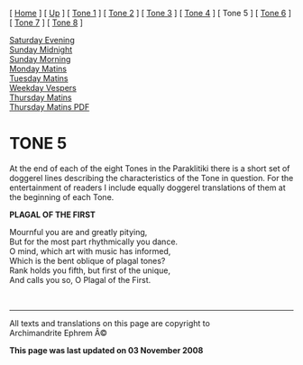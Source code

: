 \[ [Home](index.md) \] \[ [Up](oktoich.md) \] \[ [Tone 1](tone1.md) \]
\[ [Tone 2](tone2.md) \] \[ [Tone 3](tone3.md) \]
\[ [Tone 4](tone4.md) \] \[ Tone 5 \] \[ [Tone 6](tone6.md) \]
\[ [Tone 7](tone7.md) \] \[ [Tone 8](tone8.md) \]

[Saturday Evening](sat5ec.md)\
[Sunday Midnight](sun5nc.md)\
[Sunday Morning](sun5mc.md)\
[Monday Matins](monday_matins4.md)\
[Tuesday Matins](tuesday_matins4.md)\
[Weekday Vespers](weekday_vespers4.md)\
[Thursday Matins](thursday_matins5.md)\
[Thursday Matins PDF](Thursday%20Matins%20PDF.md)

TONE 5
======

At the end of each of the eight Tones in the Paraklitiki there is a
short set of doggerel lines describing the characteristics of the Tone
in question. For the entertainment of readers I include equally doggerel
translations of them at the beginning of each Tone.

**PLAGAL OF THE FIRST**

Mournful you are and greatly pitying,\
But for the most part rhythmically you dance.\
O mind, which art with music has informed,\
Which is the bent oblique of plagal tones?\
Rank holds you fifth, but first of the unique,\
And calls you so, O Plagal of the First.

 

------------------------------------------------------------------------

All texts and translations on this page are copyright to\
Archimandrite Ephrem Â©

**This page was last updated on 03 November 2008**
